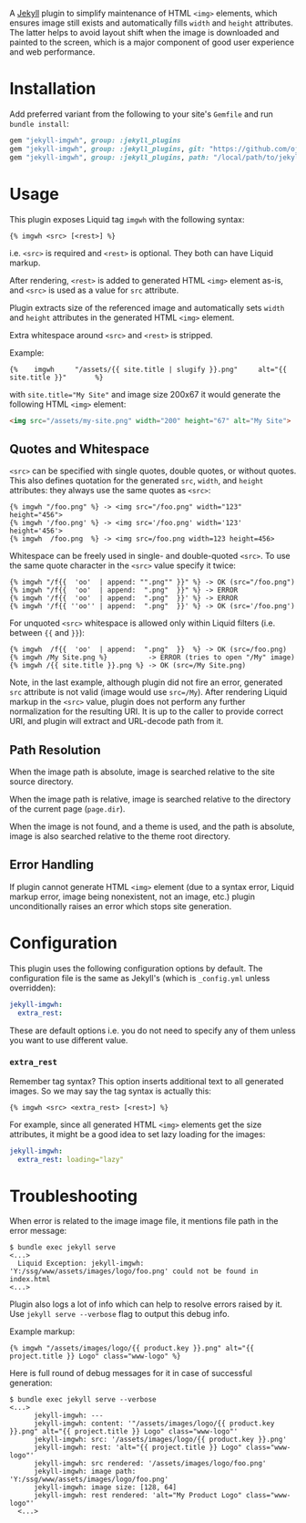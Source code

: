 A [Jekyll](https://jekyllrb.com/) plugin to simplify maintenance of HTML `<img>` elements, which ensures image still exists and automatically fills  `width` and `height` attributes. The latter helps to avoid layout shift when the image is downloaded and painted to the screen, which is a major component of good user experience and web performance.

# Installation

Add preferred variant from the following to your site's `Gemfile` and run `bundle install`:

```ruby
gem "jekyll-imgwh", group: :jekyll_plugins
gem "jekyll-imgwh", group: :jekyll_plugins, git: "https://github.com/ojuuji/jekyll-imgwh"
gem "jekyll-imgwh", group: :jekyll_plugins, path: "/local/path/to/jekyll-imgwh"
```

# Usage

This plugin exposes Liquid tag `imgwh` with the following syntax:

```liquid
{% imgwh <src> [<rest>] %}
```

i.e. `<src>` is required and `<rest>` is optional. They both can have Liquid markup.

After rendering, `<rest>` is added to generated HTML `<img>` element as-is, and `<src>` is used as a value for `src` attribute.

Plugin extracts size of the referenced image and automatically sets `width` and `height` attributes in the generated HTML `<img>` element.

Extra whitespace around `<src>` and `<rest>` is stripped.

Example:

```liquid
{%    imgwh     "/assets/{{ site.title | slugify }}.png"     alt="{{ site.title }}"       %}
```

with `site.title="My Site"` and image size 200x67 it would generate the following HTML `<img>` element:

```html
<img src="/assets/my-site.png" width="200" height="67" alt="My Site">
```

## Quotes and Whitespace

`<src>` can be specified with single quotes, double quotes, or without quotes. This also defines quotation for the generated `src`, `width`, and `height` attributes: they always use the same quotes as `<src>`:

```
{% imgwh "/foo.png" %} -> <img src="/foo.png" width="123" height="456">
{% imgwh '/foo.png' %} -> <img src='/foo.png' width='123' height='456'>
{% imgwh  /foo.png  %} -> <img src=/foo.png width=123 height=456>
```

Whitespace can be freely used in single- and double-quoted `<src>`. To use the same quote character in the `<src>` value specify it twice:

```
{% imgwh "/f{{  'oo'  | append: "".png"" }}" %} -> OK (src="/foo.png")
{% imgwh "/f{{  'oo'  | append:  ".png"  }}" %} -> ERROR
{% imgwh '/f{{  'oo'  | append:  ".png"  }}' %} -> ERROR
{% imgwh '/f{{ ''oo'' | append:  ".png"  }}' %} -> OK (src='/foo.png')
```

For unquoted `<src>` whitespace is allowed only within Liquid filters (i.e. between `{{` and `}}`):


```
{% imgwh  /f{{  'oo'  | append:  ".png"  }}  %} -> OK (src=/foo.png)
{% imgwh /My Site.png %}          -> ERROR (tries to open "/My" image)
{% imgwh /{{ site.title }}.png %} -> OK (src=/My Site.png)
```

Note, in the last example, although plugin did not fire an error, generated `src` attribute is not valid (image would use `src=/My`). After rendering Liquid markup in the `<src>` value, plugin does not perform any further normalization for the resulting URI. It is up to the caller to provide correct URI, and plugin will extract and URL-decode path from it.

## Path Resolution

When the image path is absolute, image is searched relative to the site source directory.

When the image path is relative, image is searched relative to the directory of the current page (`page.dir`).

When the image is not found, and a theme is used, and the path is absolute, image is also searched relative to the theme root directory.

## Error Handling

If plugin cannot generate HTML `<img>` element (due to a syntax error, Liquid markup error, image being nonexistent, not an image, etc.) plugin unconditionally raises an error which stops site generation.

# Configuration

This plugin uses the following configuration options by default. The configuration file is the same as Jekyll's (which is `_config.yml` unless overridden):

```yml
jekyll-imgwh:
  extra_rest:
```

These are default options i.e. you do not need to specify any of them unless you want to use different value.

### `extra_rest`

Remember tag syntax? This option inserts additional text to all generated images. So we may say the tag syntax is actually this:

```liquid
{% imgwh <src> <extra_rest> [<rest>] %}
```

For example, since all generated HTML `<img>` elements get the size attributes, it might be a good idea to set lazy loading for the images:

```yml
jekyll-imgwh:
  extra_rest: loading="lazy"
```

# Troubleshooting

When error is related to the image image file, it mentions file path in the error message:

```
$ bundle exec jekyll serve
<...>
  Liquid Exception: jekyll-imgwh: 'Y:/ssg/www/assets/images/logo/foo.png' could not be found in index.html
<...>
```

Plugin also logs a lot of info which can help to resolve errors raised by it. Use `jekyll serve --verbose` flag to output this debug info.

Example markup:
```
{% imgwh "/assets/images/logo/{{ product.key }}.png" alt="{{ project.title }} Logo" class="www-logo" %}
```

Here is full round of debug messages for it in case of successful generation:
```
$ bundle exec jekyll serve --verbose
<...>
      jekyll-imgwh: ---
      jekyll-imgwh: content: '"/assets/images/logo/{{ product.key }}.png" alt="{{ project.title }} Logo" class="www-logo"'
      jekyll-imgwh: src: '/assets/images/logo/{{ product.key }}.png'
      jekyll-imgwh: rest: 'alt="{{ project.title }} Logo" class="www-logo"'
      jekyll-imgwh: src rendered: '/assets/images/logo/foo.png'
      jekyll-imgwh: image path: 'Y:/ssg/www/assets/images/logo/foo.png'
      jekyll-imgwh: image size: [128, 64]
      jekyll-imgwh: rest rendered: 'alt="My Product Logo" class="www-logo"'
  <...>
```
